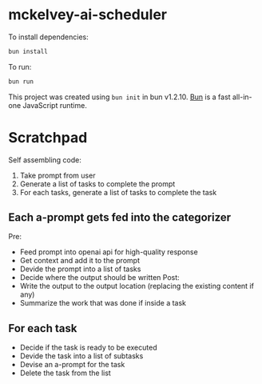 # mckelvey-ai-scheduler

To install dependencies:

```bash
bun install
```

To run:

```bash
bun run 
```

This project was created using `bun init` in bun v1.2.10. [Bun](https://bun.sh) is a fast all-in-one JavaScript runtime.

# Scratchpad

Self assembling code:

1. Take prompt from user
2. Generate a list of tasks to complete the prompt
3. For each tasks, generate a list of tasks to complete the task

## Each a-prompt gets fed into the categorizer

Pre:
- Feed prompt into openai api for high-quality response
- Get context and add it to the prompt
- Devide the prompt into a list of tasks
- Decide where the output should be written
Post:
- Write the output to the output location (replacing the existing content if any)
- Summarize the work that was done if inside a task

## For each task

- Decide if the task is ready to be executed
- Devide the task into a list of subtasks
- Devise an a-prompt for the task
- Delete the task from the list

